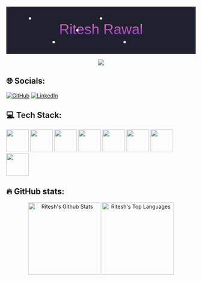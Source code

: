 <!--## ✨ About Me:-->
<p align="center">
  <svg xmlns="http://www.w3.org/2000/svg" width="800" height="200" viewBox="0 0 800 200" style="background-color: #1F222E;">
    <rect width="800" height="200" fill="#1F222E"/>
    <text x="50%" y="50%" dominant-baseline="middle" text-anchor="middle" font-size="60" fill="url(#gradient)" font-family="Arial, sans-serif">Ritesh Rawal</text>
    <defs>
      <linearGradient id="gradient" gradientTransform="rotate(90)">
        <stop offset="0%" stop-color="#ff7eb3"/>
        <stop offset="100%" stop-color="#8a2be2"/>
      </linearGradient>
    </defs>
    <g>
      <circle class="flower" cx="100" cy="50" r="5" fill="white"/>
      <circle class="flower" cx="200" cy="150" r="5" fill="white"/>
      <circle class="flower" cx="300" cy="100" r="5" fill="white"/>
      <circle class="flower" cx="400" cy="50" r="5" fill="white"/>
      <circle class="flower" cx="500" cy="150" r="5" fill="white"/>
    </g>
    <style>
      .flower {
        animation: float 3s infinite;
      }
      @keyframes float {
        0% {
          transform: translateY(0);
        }
        50% {
          transform: translateY(-10px);
        }
        100% {
          transform: translateY(0);
        }
      }
    </style>
  </svg>
</p>

<p align="center">
  <a href="https://github.com/Ritzrawal/readme-typing-svg"><img src="https://readme-typing-svg.demolab.com/?lines=React%20Developer!;Frontend%20Developer!;Passionate%20Learner!;Building%20Hybrid mobile Apps!&font=Fira%20Code&center=true&width=440&height=45&color=f75c7e&vCenter=true&size=22&pause=1000"></a>
  <link rel="stylesheet" href="https://cdn.jsdelivr.net/gh/devicons/devicon@v2.15.1/devicon.min.css">
</p>


## 🌐 Socials:

<p>
  <a href="https://github.com/Ritzrawal">
  <img src="https://img.shields.io/badge/GitHub-100000?style=for-the-badge&logo=github&logoColor=white" alt="GitHub"></a>
  <a href="https://www.linkedin.com/in/ritesh-rawal/">
  <img src="https://img.shields.io/badge/linkedin-%230077B5.svg?style=for-the-badge&logo=linkedin&logoColor=white" alt="LinkedIn"></a>
</p>

## 💻 Tech Stack:

<p>
    <img src="https://cdn.jsdelivr.net/gh/devicons/devicon/icons/react/react-original-wordmark.svg" height="60" width="60"/>
    <img src="https://cdn.jsdelivr.net/gh/devicons/devicon/icons/xcode/xcode-original.svg" height="60" width="60"/>
    <img src="https://cdn.jsdelivr.net/gh/devicons/devicon/icons/typescript/typescript-original.svg" height="60" width="60"/>
    <img src="https://cdn.jsdelivr.net/gh/devicons/devicon/icons/html5/html5-original-wordmark.svg" height="60" width="60"/>
    <img src="https://cdn.jsdelivr.net/gh/devicons/devicon/icons/css3/css3-original-wordmark.svg" height="60" width="60"/>
    <img src="https://cdn.jsdelivr.net/gh/devicons/devicon/icons/nodejs/nodejs-original-wordmark.svg" height="60" width="60"/>
    <img src="https://cdn.jsdelivr.net/gh/devicons/devicon/icons/mongodb/mongodb-original-wordmark.svg" height="60" width="60"/>
    <img src="https://cdn.jsdelivr.net/gh/devicons/devicon/icons/androidstudio/androidstudio-original.svg" height="60" width="60"/>
</p>

## 🔥 GitHub stats:

<!-- GitHub Readme Streak Stats -->
<p align="center">
  <a href="https://github.com/Ritzrawal"><img alt="Ritesh's Github Stats" src="https://github-readme-stats.vercel.app/api?username=Ritzrawal&show_icons=true&include_all_commits=true&count_private=true&theme=react&hide_border=true&bg_color=1F222E&title_color=F85D7F&rank_icon=github&icon_color=F8D866" height="192px"/></a>
  <a href="https://github.com/Ritzrawal"><img alt="Ritesh's Top Languages" src="https://github-readme-stats.vercel.app/api/top-langs/?username=Ritzrawal&layout=compact&theme=react&hide_border=true&bg_color=1F222E&title_color=F85D7F&icon_color=F8D866&hide=HTML,Jupyter%20Notebook" height="192px"/></a>


